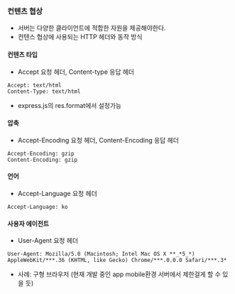 ### 컨텐츠 협상

- 서버는 다양한 클라이언트에 적합한 자원을 제공해야한다.
- 컨텐스 협상에 사용되는 HTTP 헤더와 동작 방식

#### 컨텐츠 타입

- Accept 요청 헤더, Content-type 응답 헤더

```
Accept: text/html
Content-Type: text/html
```

- express.js의 res.format에서 설정가능

#### 압축

- Accept-Encoding 요청 헤더, Content-Encoding 응답 헤더

```
Accept-Encoding: gzip
Content-Encoding: gzip
```

#### 언어

- Accept-Language 요청 헤더

```
Accept-Language: ko
```

#### 사용자 에이전트

- User-Agent 요청 헤더
```
User-Agent: Mozilla/5.0 (Macintosh; Intel Mac OS X **_*5_*) AppleWebKit/***.36 (KHTML, like Gecko) Chrome/***.0.0.0 Safari/***.3*
```

- 사례: 구형 브라우저 (현재 개발 중인 app mobile환경 서버에서 제한걸게 할 수 있을 듯)

